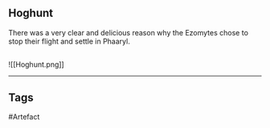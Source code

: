 ## Hoghunt
There was a very clear and delicious
reason why the Ezomytes chose to
stop their flight and settle in Phaaryl.
## 
![[Hoghunt.png]]

---
## Tags
#Artefact
